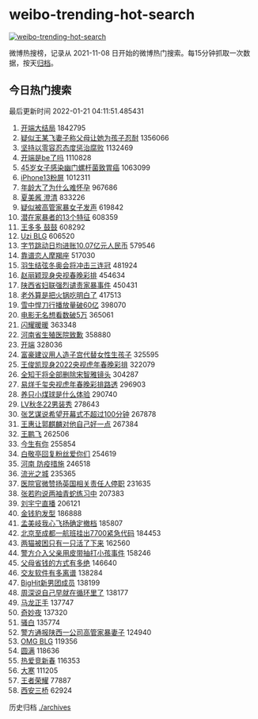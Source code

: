 # weibo-trending-hot-search

[![weibo-trending-hot-search](https://github.com/ameizi/weibo-trending-hot-search/actions/workflows/ci.yml/badge.svg)](https://github.com/ameizi/weibo-trending-hot-search/actions/workflows/ci.yml)

微博热搜榜，记录从 2021-11-08 日开始的微博热门搜索。每15分钟抓取一次数据，按天[归档](./archives)。

## 今日热门搜索

<!-- BEGIN --> 
最后更新时间 2022-01-21 04:11:51.485431 
1. [开端大结局](https://s.weibo.com/weibo?q=%23%E5%BC%80%E7%AB%AF%E5%A4%A7%E7%BB%93%E5%B1%80%23&Refer=top) 1842795
1. [疑似王某飞妻子称父母让她为孩子忍耐](https://s.weibo.com/weibo?q=%23%E7%96%91%E4%BC%BC%E7%8E%8B%E6%9F%90%E9%A3%9E%E5%A6%BB%E5%AD%90%E7%A7%B0%E7%88%B6%E6%AF%8D%E8%AE%A9%E5%A5%B9%E4%B8%BA%E5%AD%A9%E5%AD%90%E5%BF%8D%E8%80%90%23&Refer=top) 1356066
1. [坚持以零容忍态度惩治腐败](https://s.weibo.com/weibo?q=%23%E5%9D%9A%E6%8C%81%E4%BB%A5%E9%9B%B6%E5%AE%B9%E5%BF%8D%E6%80%81%E5%BA%A6%E6%83%A9%E6%B2%BB%E8%85%90%E8%B4%A5%23&Refer=top) 1132469
1. [开端是be了吗](https://s.weibo.com/weibo?q=%23%E5%BC%80%E7%AB%AF%E6%98%AFbe%E4%BA%86%E5%90%97%23&Refer=top) 1110828
1. [45岁女子感染幽门螺杆菌致胃癌](https://s.weibo.com/weibo?q=%2345%E5%B2%81%E5%A5%B3%E5%AD%90%E6%84%9F%E6%9F%93%E5%B9%BD%E9%97%A8%E8%9E%BA%E6%9D%86%E8%8F%8C%E8%87%B4%E8%83%83%E7%99%8C%23&Refer=top) 1063099
1. [iPhone13粉屏](https://s.weibo.com/weibo?q=%23iPhone13%E7%B2%89%E5%B1%8F%23&Refer=top) 1012311
1. [年龄大了为什么难怀孕](https://s.weibo.com/weibo?q=%23%E5%B9%B4%E9%BE%84%E5%A4%A7%E4%BA%86%E4%B8%BA%E4%BB%80%E4%B9%88%E9%9A%BE%E6%80%80%E5%AD%95%23&Refer=top) 967686
1. [夏美酱 澄清](https://s.weibo.com/weibo?q=%E5%A4%8F%E7%BE%8E%E9%85%B1%20%E6%BE%84%E6%B8%85&Refer=top) 833226
1. [疑似被高管家暴女子发声](https://s.weibo.com/weibo?q=%23%E7%96%91%E4%BC%BC%E8%A2%AB%E9%AB%98%E7%AE%A1%E5%AE%B6%E6%9A%B4%E5%A5%B3%E5%AD%90%E5%8F%91%E5%A3%B0%23&Refer=top) 619842
1. [潜在家暴者的13个特征](https://s.weibo.com/weibo?q=%23%E6%BD%9C%E5%9C%A8%E5%AE%B6%E6%9A%B4%E8%80%85%E7%9A%8413%E4%B8%AA%E7%89%B9%E5%BE%81%23&Refer=top) 608359
1. [王多多 鼓鼓](https://s.weibo.com/weibo?q=%E7%8E%8B%E5%A4%9A%E5%A4%9A%20%E9%BC%93%E9%BC%93&Refer=top) 608292
1. [Uzi BLG](https://s.weibo.com/weibo?q=Uzi%20BLG&Refer=top) 606520
1. [字节跳动日均进账10.07亿元人民币](https://s.weibo.com/weibo?q=%23%E5%AD%97%E8%8A%82%E8%B7%B3%E5%8A%A8%E6%97%A5%E5%9D%87%E8%BF%9B%E8%B4%A610.07%E4%BA%BF%E5%85%83%E4%BA%BA%E6%B0%91%E5%B8%81%23&Refer=top) 579546
1. [靠谱恋人摩羯座](https://s.weibo.com/weibo?q=%E9%9D%A0%E8%B0%B1%E6%81%8B%E4%BA%BA%E6%91%A9%E7%BE%AF%E5%BA%A7&Refer=top) 517030
1. [羽生结弦冬奥会将冲击三连冠](https://s.weibo.com/weibo?q=%23%E7%BE%BD%E7%94%9F%E7%BB%93%E5%BC%A6%E5%86%AC%E5%A5%A5%E4%BC%9A%E5%B0%86%E5%86%B2%E5%87%BB%E4%B8%89%E8%BF%9E%E5%86%A0%23&Refer=top) 481924
1. [赵丽颖现身央视春晚彩排](https://s.weibo.com/weibo?q=%23%E8%B5%B5%E4%B8%BD%E9%A2%96%E7%8E%B0%E8%BA%AB%E5%A4%AE%E8%A7%86%E6%98%A5%E6%99%9A%E5%BD%A9%E6%8E%92%23&Refer=top) 454634
1. [陕西省妇联强烈谴责家暴事件](https://s.weibo.com/weibo?q=%23%E9%99%95%E8%A5%BF%E7%9C%81%E5%A6%87%E8%81%94%E5%BC%BA%E7%83%88%E8%B0%B4%E8%B4%A3%E5%AE%B6%E6%9A%B4%E4%BA%8B%E4%BB%B6%23&Refer=top) 450431
1. [老外算是把火锅吃明白了](https://s.weibo.com/weibo?q=%23%E8%80%81%E5%A4%96%E7%AE%97%E6%98%AF%E6%8A%8A%E7%81%AB%E9%94%85%E5%90%83%E6%98%8E%E7%99%BD%E4%BA%86%23&Refer=top) 417513
1. [雪中悍刀行播放量破60亿](https://s.weibo.com/weibo?q=%23%E9%9B%AA%E4%B8%AD%E6%82%8D%E5%88%80%E8%A1%8C%E6%92%AD%E6%94%BE%E9%87%8F%E7%A0%B460%E4%BA%BF%23&Refer=top) 398070
1. [电影无名想看数破5万](https://s.weibo.com/weibo?q=%23%E7%94%B5%E5%BD%B1%E6%97%A0%E5%90%8D%E6%83%B3%E7%9C%8B%E6%95%B0%E7%A0%B45%E4%B8%87%23&Refer=top) 365061
1. [闪耀暖暖](https://s.weibo.com/weibo?q=%E9%97%AA%E8%80%80%E6%9A%96%E6%9A%96&Refer=top) 363348
1. [河南省生殖医院致歉](https://s.weibo.com/weibo?q=%23%E6%B2%B3%E5%8D%97%E7%9C%81%E7%94%9F%E6%AE%96%E5%8C%BB%E9%99%A2%E8%87%B4%E6%AD%89%23&Refer=top) 358880
1. [开端](https://s.weibo.com/weibo?q=%E5%BC%80%E7%AB%AF&Refer=top) 328036
1. [富豪建议用人造子宫代替女性生孩子](https://s.weibo.com/weibo?q=%23%E5%AF%8C%E8%B1%AA%E5%BB%BA%E8%AE%AE%E7%94%A8%E4%BA%BA%E9%80%A0%E5%AD%90%E5%AE%AB%E4%BB%A3%E6%9B%BF%E5%A5%B3%E6%80%A7%E7%94%9F%E5%AD%A9%E5%AD%90%23&Refer=top) 325595
1. [王俊凯现身2022央视虎年春晚彩排](https://s.weibo.com/weibo?q=%23%E7%8E%8B%E4%BF%8A%E5%87%AF%E7%8E%B0%E8%BA%AB2022%E5%A4%AE%E8%A7%86%E8%99%8E%E5%B9%B4%E6%98%A5%E6%99%9A%E5%BD%A9%E6%8E%92%23&Refer=top) 322079
1. [全知干将全部删除宋智雅镜头](https://s.weibo.com/weibo?q=%23%E5%85%A8%E7%9F%A5%E5%B9%B2%E5%B0%86%E5%85%A8%E9%83%A8%E5%88%A0%E9%99%A4%E5%AE%8B%E6%99%BA%E9%9B%85%E9%95%9C%E5%A4%B4%23&Refer=top) 304287
1. [易烊千玺央视虎年春晚彩排路透](https://s.weibo.com/weibo?q=%23%E6%98%93%E7%83%8A%E5%8D%83%E7%8E%BA%E5%A4%AE%E8%A7%86%E8%99%8E%E5%B9%B4%E6%98%A5%E6%99%9A%E5%BD%A9%E6%8E%92%E8%B7%AF%E9%80%8F%23&Refer=top) 296903
1. [养只小煤球是什么体验](https://s.weibo.com/weibo?q=%23%E5%85%BB%E5%8F%AA%E5%B0%8F%E7%85%A4%E7%90%83%E6%98%AF%E4%BB%80%E4%B9%88%E4%BD%93%E9%AA%8C%23&Refer=top) 290740
1. [LV秋冬22男装秀](https://s.weibo.com/weibo?q=LV%E7%A7%8B%E5%86%AC22%E7%94%B7%E8%A3%85%E7%A7%80&Refer=top) 278643
1. [张艺谋说希望开幕式不超过100分钟](https://s.weibo.com/weibo?q=%23%E5%BC%A0%E8%89%BA%E8%B0%8B%E8%AF%B4%E5%B8%8C%E6%9C%9B%E5%BC%80%E5%B9%95%E5%BC%8F%E4%B8%8D%E8%B6%85%E8%BF%87100%E5%88%86%E9%92%9F%23&Refer=top) 267878
1. [王惠让郭麒麟对他自己好一点](https://s.weibo.com/weibo?q=%23%E7%8E%8B%E6%83%A0%E8%AE%A9%E9%83%AD%E9%BA%92%E9%BA%9F%E5%AF%B9%E4%BB%96%E8%87%AA%E5%B7%B1%E5%A5%BD%E4%B8%80%E7%82%B9%23&Refer=top) 267384
1. [王鹏飞](https://s.weibo.com/weibo?q=%23%E7%8E%8B%E9%B9%8F%E9%A3%9E%23&Refer=top) 262506
1. [今生有你](https://s.weibo.com/weibo?q=%E4%BB%8A%E7%94%9F%E6%9C%89%E4%BD%A0&Refer=top) 255854
1. [白敬亭回复粉丝爱你们](https://s.weibo.com/weibo?q=%23%E7%99%BD%E6%95%AC%E4%BA%AD%E5%9B%9E%E5%A4%8D%E7%B2%89%E4%B8%9D%E7%88%B1%E4%BD%A0%E4%BB%AC%23&Refer=top) 254619
1. [河南 防疫措施](https://s.weibo.com/weibo?q=%E6%B2%B3%E5%8D%97%20%E9%98%B2%E7%96%AB%E6%8E%AA%E6%96%BD&Refer=top) 246518
1. [流光之城](https://s.weibo.com/weibo?q=%E6%B5%81%E5%85%89%E4%B9%8B%E5%9F%8E&Refer=top) 235365
1. [医院官微赞扬英国相关责任人停职](https://s.weibo.com/weibo?q=%23%E5%8C%BB%E9%99%A2%E5%AE%98%E5%BE%AE%E8%B5%9E%E6%89%AC%E8%8B%B1%E5%9B%BD%E7%9B%B8%E5%85%B3%E8%B4%A3%E4%BB%BB%E4%BA%BA%E5%81%9C%E8%81%8C%23&Refer=top) 231635
1. [张若昀说两袖青蛇练习中](https://s.weibo.com/weibo?q=%23%E5%BC%A0%E8%8B%A5%E6%98%80%E8%AF%B4%E4%B8%A4%E8%A2%96%E9%9D%92%E8%9B%87%E7%BB%83%E4%B9%A0%E4%B8%AD%23&Refer=top) 207383
1. [刘宇宁直播](https://s.weibo.com/weibo?q=%23%E5%88%98%E5%AE%87%E5%AE%81%E7%9B%B4%E6%92%AD%23&Refer=top) 206121
1. [金钱豹发型](https://s.weibo.com/weibo?q=%23%E9%87%91%E9%92%B1%E8%B1%B9%E5%8F%91%E5%9E%8B%23&Refer=top) 186888
1. [孟美岐我心飞扬确定撤档](https://s.weibo.com/weibo?q=%23%E5%AD%9F%E7%BE%8E%E5%B2%90%E6%88%91%E5%BF%83%E9%A3%9E%E6%89%AC%E7%A1%AE%E5%AE%9A%E6%92%A4%E6%A1%A3%23&Refer=top) 185807
1. [北京至成都一航班挂出7700紧急代码](https://s.weibo.com/weibo?q=%23%E5%8C%97%E4%BA%AC%E8%87%B3%E6%88%90%E9%83%BD%E4%B8%80%E8%88%AA%E7%8F%AD%E6%8C%82%E5%87%BA7700%E7%B4%A7%E6%80%A5%E4%BB%A3%E7%A0%81%23&Refer=top) 184453
1. [两猫被困只有一只活了下来](https://s.weibo.com/weibo?q=%E4%B8%A4%E7%8C%AB%E8%A2%AB%E5%9B%B0%E5%8F%AA%E6%9C%89%E4%B8%80%E5%8F%AA%E6%B4%BB%E4%BA%86%E4%B8%8B%E6%9D%A5&Refer=top) 162560
1. [警方介入父亲用皮带抽打小孩事件](https://s.weibo.com/weibo?q=%23%E8%AD%A6%E6%96%B9%E4%BB%8B%E5%85%A5%E7%88%B6%E4%BA%B2%E7%94%A8%E7%9A%AE%E5%B8%A6%E6%8A%BD%E6%89%93%E5%B0%8F%E5%AD%A9%E4%BA%8B%E4%BB%B6%23&Refer=top) 158246
1. [父母省钱的方式有多绝](https://s.weibo.com/weibo?q=%23%E7%88%B6%E6%AF%8D%E7%9C%81%E9%92%B1%E7%9A%84%E6%96%B9%E5%BC%8F%E6%9C%89%E5%A4%9A%E7%BB%9D%23&Refer=top) 146640
1. [交友软件有多离谱](https://s.weibo.com/weibo?q=%23%E4%BA%A4%E5%8F%8B%E8%BD%AF%E4%BB%B6%E6%9C%89%E5%A4%9A%E7%A6%BB%E8%B0%B1%23&Refer=top) 138284
1. [BigHit新男团成员](https://s.weibo.com/weibo?q=%23BigHit%E6%96%B0%E7%94%B7%E5%9B%A2%E6%88%90%E5%91%98%23&Refer=top) 138199
1. [周深说自己早就在循环里了](https://s.weibo.com/weibo?q=%23%E5%91%A8%E6%B7%B1%E8%AF%B4%E8%87%AA%E5%B7%B1%E6%97%A9%E5%B0%B1%E5%9C%A8%E5%BE%AA%E7%8E%AF%E9%87%8C%E4%BA%86%23&Refer=top) 138177
1. [马龙正手](https://s.weibo.com/weibo?q=%E9%A9%AC%E9%BE%99%E6%AD%A3%E6%89%8B&Refer=top) 137747
1. [奇妙夜](https://s.weibo.com/weibo?q=%E5%A5%87%E5%A6%99%E5%A4%9C&Refer=top) 137320
1. [骚白](https://s.weibo.com/weibo?q=%E9%AA%9A%E7%99%BD&Refer=top) 135774
1. [警方通报陕西一公司高管家暴妻子](https://s.weibo.com/weibo?q=%23%E8%AD%A6%E6%96%B9%E9%80%9A%E6%8A%A5%E9%99%95%E8%A5%BF%E4%B8%80%E5%85%AC%E5%8F%B8%E9%AB%98%E7%AE%A1%E5%AE%B6%E6%9A%B4%E5%A6%BB%E5%AD%90%23&Refer=top) 124940
1. [OMG BLG](https://s.weibo.com/weibo?q=OMG%20BLG&Refer=top) 119356
1. [圆满](https://s.weibo.com/weibo?q=%E5%9C%86%E6%BB%A1&Refer=top) 118636
1. [热爱竞新春](https://s.weibo.com/weibo?q=%E7%83%AD%E7%88%B1%E7%AB%9E%E6%96%B0%E6%98%A5&Refer=top) 116353
1. [大寒](https://s.weibo.com/weibo?q=%E5%A4%A7%E5%AF%92&Refer=top) 111205
1. [王者荣耀](https://s.weibo.com/weibo?q=%23%E7%8E%8B%E8%80%85%E8%8D%A3%E8%80%80%23&Refer=top) 77887
1. [西安三桥](https://s.weibo.com/weibo?q=%E8%A5%BF%E5%AE%89%E4%B8%89%E6%A1%A5&Refer=top) 62924
<!-- END -->

历史归档 [./archives](./archives)

